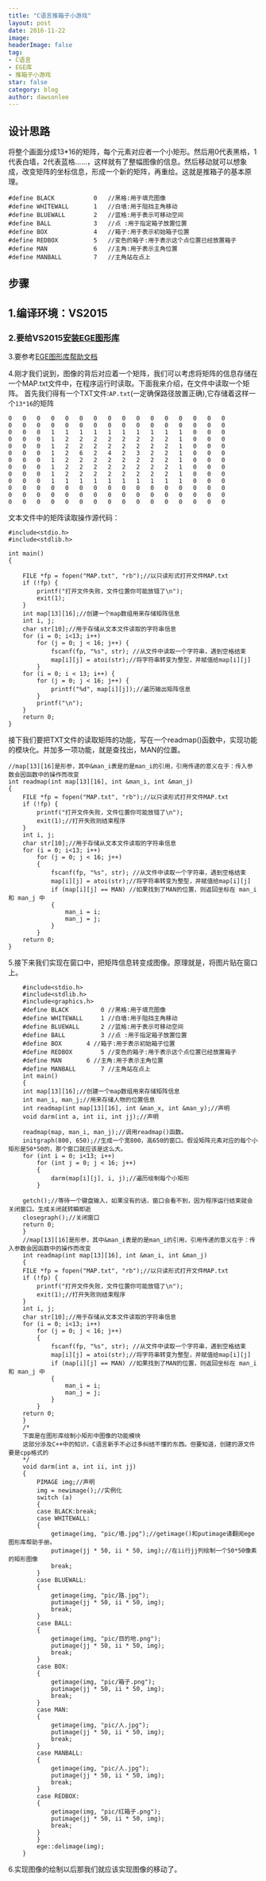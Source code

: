 ```yaml
---
title: "C语言推箱子小游戏"
layout: post
date: 2016-11-22
image: 
headerImage: false
tag:
- C语言
- EGE库
- 推箱子小游戏
star: false
category: blog
author: dawsonlee
---
```


##  设计思路

将整个画面分成13*16的矩阵，每个元素对应者一个小矩形。然后用0代表黑格，1代表白墙，2代表蓝格……，这样就有了整幅图像的信息。然后移动就可以想象成，改变矩阵的坐标信息，形成一个新的矩阵，再重绘。这就是推箱子的基本原理。

    #define BLACK	        0   //黑格:用于填充图像
    #define WHITEWALL	    1	//白墙:用于阻挡主角移动
    #define BLUEWALL	    2	//蓝格:用于表示可移动空间
    #define BALL	        3	//点	:用于指定箱子放置位置
    #define BOX	            4	//箱子:用于表示初始箱子位置
    #define REDBOX	        5	//变色的箱子:用于表示这个点位置已经放置箱子
    #define MAN	            6	//主角:用于表示主角位置
    #define MANBALL         7   //主角站在点上

##  步骤
##  1.编译环境：VS2015

### 2.要给VS2015[安装EGE图形库][1]

3.要参考[EGE图形库帮助文档][2]

  [1]: http://www.jianshu.com/p/b12163e5a0b7   "安装EGE图形库"
  [2]: http://misakamm.bitbucket.org/man/index.htm  "EGE图形库帮助文档"
  
4.刚才我们说到，图像的背后对应着一个矩阵，我们可以考虑将矩阵的信息存储在一个MAP.txt文件中，在程序运行时读取。下面我来介绍，在文件中读取一个矩阵。
首先我们得有一个TXT文件:`AP.txt`(一定确保路径放置正确),它存储着这样一个`13*16`的矩阵

    0	0	0	0	0	0	0	0	0	0	0	0	0	0	0	0	
    0	0	0	0	0	0	0	0	0	0	0	0	0	0	0	0	
    0	0	0	1	1	1	1	1	1	1	1	1	1	0	0	0	
    0	0	0	1	2	2	2	2	2	2	2	2	1	0	0	0	
    0	0	0	1	2	2	2	2	2	2	2	2	1	0	0	0	
    0	0	0	1	2	6	2	4	2	3	2	2	1	0	0	0	
    0	0	0	1	2	2	2	2	2	2	2	2	1	0	0	0	
    0	0	0	1	2	2	2	2	2	2	2	2	1	0	0	0	
    0	0	0	1	2	2	2	2	2	2	2	2	1	0	0	0	
    0	0	0	1	1	1	1	1	1	1	1	1	1	0	0	0	
    0	0	0	0	0	0	0	0	0	0	0	0	0	0	0	0	
    0	0	0	0	0	0	0	0	0	0	0	0	0	0	0	0	
    0	0	0	0	0	0	0	0	0	0	0	0	0	0	0	0
    
文本文件中的矩阵读取操作源代码：

    #include<stdio.h>
    #include<stdlib.h>

    int main()
    {

    	FILE *fp = fopen("MAP.txt", "rb");//以只读形式打开文件MAP.txt
    	if (!fp) {
    		printf("打开文件失败，文件位置你可能放错了\n");
    		exit(1);
    	}
    	int map[13][16];//创建一个map数组用来存储矩阵信息
    	int i, j;
    	char str[10];//用于存储从文本文件读取的字符串信息
    	for (i = 0; i<13; i++)
    		for (j = 0; j < 16; j++) {
    			fscanf(fp, "%s", str); //从文件中读取一个字符串，遇到空格结束
    			map[i][j] = atoi(str);//将字符串转变为整型，并赋值给map[i][j]
    		}
    	for (i = 0; i < 13; i++) {
    		for (j = 0; j < 16; j++) {
    			printf("%d", map[i][j]);//遍历输出矩阵信息
    		}
    		printf("\n");
       	}
    	return 0;
    }

接下我们要把TXT文件的读取矩阵的功能，写在一个readmap()函数中，实现功能的模块化。并加多一项功能，就是查找出，MAN的位置。

	//map[13][16]是形参，其中&man_i表是的是man_i的引用，引用传递的意义在于：传入参数会因函数中的操作而改变
	int readmap(int map[13][16], int &man_i, int &man_j)
	{
		FILE *fp = fopen("MAP.txt", "rb");//以只读形式打开文件MAP.txt
		if (!fp) {
			printf("打开文件失败，文件位置你可能放错了\n");
			exit(1);//打开失败则结束程序
		}
		int i, j;
		char str[10];//用于存储从文本文件读取的字符串信息
		for (i = 0; i<13; i++)
			for (j = 0; j < 16; j++) 
			{
				fscanf(fp, "%s", str); //从文件中读取一个字符串，遇到空格结束
				map[i][j] = atoi(str);//将字符串转变为整型，并赋值给map[i][j]
				if (map[i][j] == MAN) //如果找到了MAN的位置，则返回坐标在 man_i和 man_j 中
				{
					man_i = i;
					man_j = j;
				}
			}
		return 0;
	}

5.接下来我们实现在窗口中，把矩阵信息转变成图像。原理就是，将图片贴在窗口上。

	    #include<stdio.h>
		#include<stdlib.h>
		#include<graphics.h>
		#define BLACK	      0 //黑格:用于填充图像
		#define WHITEWALL     1	//白墙:用于阻挡主角移动
		#define BLUEWALL      2	//蓝格:用于表示可移动空间
		#define BALL	      3	//点	:用于指定箱子放置位置
		#define BOX	      4	//箱子:用于表示初始箱子位置
		#define REDBOX	      5	//变色的箱子:用于表示这个点位置已经放置箱子
		#define MAN	      6	//主角:用于表示主角位置
		#define MANBALL       7 //主角站在点上
		int main()
		{
		int map[13][16];//创建一个map数组用来存储矩阵信息
		int man_i, man_j;//用来存储人物的位置信息
		int readmap(int map[13][16], int &man_x, int &man_y);//声明
		void darm(int a, int ii, int jj);//声明
	
		readmap(map, man_i, man_j);//调用readmap()函数。
		initgraph(800, 650);//生成一个宽800，高650的窗口。假设矩阵元素对应的每个小矩形是50*50的，那个窗口就应该是这么大。
		for (int i = 0; i<13; i++)
			for (int j = 0; j < 16; j++)
			{
				darm(map[i][j], i, j);//遍历绘制每个小矩形
			}

		getch();//等待一个键盘输入，如果没有的话，窗口会看不到，因为程序运行结束就会关闭窗口。生成关闭就转瞬即逝
		closegraph();//关闭窗口
		return 0;
		}
		//map[13][16]是形参，其中&man_i表是的是man_i的引用，引用传递的意义在于：传入参数会因函数中的操作而改变
		int readmap(int map[13][16], int &man_i, int &man_j)
		{
		FILE *fp = fopen("MAP.txt", "rb");//以只读形式打开文件MAP.txt
		if (!fp) {
			printf("打开文件失败，文件位置你可能放错了\n");
			exit(1);//打开失败则结束程序
		}
		int i, j;
		char str[10];//用于存储从文本文件读取的字符串信息
		for (i = 0; i<13; i++)
			for (j = 0; j < 16; j++) 
			{
				fscanf(fp, "%s", str); //从文件中读取一个字符串，遇到空格结束
				map[i][j] = atoi(str);//将字符串转变为整型，并赋值给map[i][j]
				if (map[i][j] == MAN) //如果找到了MAN的位置，则返回坐标在 man_i和 man_j 中
				{
					man_i = i;
					man_j = j;
				}
			}
		return 0;
		}
		/*
		下面是在图形库绘制小矩形中图像的功能模块
		这部分涉及C++中的知识，C语言新手不必过多纠结不懂的东西。但要知道，创建的源文件要是cpp格式的
		*/
		void darm(int a, int ii, int jj)
		{
			PIMAGE img;//声明
			img = newimage();//实例化
			switch (a)
			{
			case BLACK:break;
			case WHITEWALL:
			{
				getimage(img, "pic/墙.jpg");//getimage()和putimage请翻阅ege图形库帮助手册。
				putimage(jj * 50, ii * 50, img);//在ii行jj列绘制一个50*50像素的矩形图像
				break;
			}
			case BLUEWALL:
			{
				getimage(img, "pic/路.jpg");
				putimage(jj * 50, ii * 50, img);
				break;
			}
			case BALL:
			{
				getimage(img, "pic/目的地.png");
				putimage(jj * 50, ii * 50, img);
				break;
			}
			case BOX:
			{
				getimage(img, "pic/箱子.png");
				putimage(jj * 50, ii * 50, img);
				break;
			}
			case MAN:
			{
				getimage(img, "pic/人.jpg");
				putimage(jj * 50, ii * 50, img);
				break;
			}
			case MANBALL:
			{
				getimage(img, "pic/人.jpg");
				putimage(jj * 50, ii * 50, img);
				break;
			}
			case REDBOX:
			{
				getimage(img, "pic/红箱子.png");
				putimage(jj * 50, ii * 50, img);
				break;
			}
			}
			ege::delimage(img);
		}

6.实现图像的绘制以后那我们就应该实现图像的移动了。

